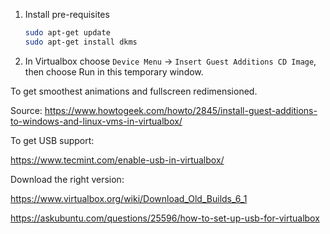 1. Install pre-requisites

    ```bash
    sudo apt-get update
    sudo apt-get install dkms
    ```
2. In Virtualbox choose `Device Menu` -> `Insert Guest Additions CD Image`, then choose Run in this temporary window.


To get smoothest animations and fullscreen redimensioned.

Source:
<https://www.howtogeek.com/howto/2845/install-guest-additions-to-windows-and-linux-vms-in-virtualbox/>



To get USB support:

<https://www.tecmint.com/enable-usb-in-virtualbox/>

Download the right version:

<https://www.virtualbox.org/wiki/Download_Old_Builds_6_1>

<https://askubuntu.com/questions/25596/how-to-set-up-usb-for-virtualbox>

